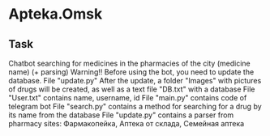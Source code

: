 # Apteka.Omsk
## Task
Chatbot searching for medicines in the pharmacies of the city (medicine name) (+ parsing)
Warning!!
Before using the bot, you need to update the database. File "update.py"
After the update, a folder "Images" with pictures of drugs will be created, as well as a text file "DB.txt" with a database
File "User.txt" contains name, username, id
File "main.py" contains code of telegram bot
File "search.py" contains a method for searching for a drug by its name from the database
File "update.py" contains a parser from pharmacy sites: Фармакопейка, Аптека от склада, Семейная аптека
